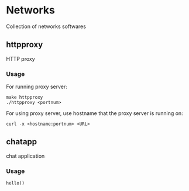 # Networks

Collection of networks softwares

## httpproxy

HTTP proxy

### Usage

For running proxy server:
```
make httpproxy
./httpproxy <portnum>
```

For using proxy server, use hostname that the proxy server is running on:
```
curl -x <hostname:portnum> <URL>
```

## chatapp

chat application

### Usage

```
hello()
```